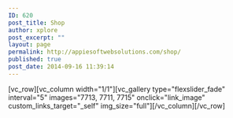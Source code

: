 ```yaml
---
ID: 620
post_title: Shop
author: xplore
post_excerpt: ""
layout: page
permalink: http://appiesoftwebsolutions.com/shop/
published: true
post_date: 2014-09-16 11:39:14
---
```

[vc_row][vc_column width="1/1"][vc_gallery type="flexslider_fade" interval="5" images="7713, 7711, 7715" onclick="link_image" custom_links_target="_self" img_size="full"][/vc_column][/vc_row]
<style>
.wpb_gallery .wpb_flexslider .flex-control-nav {
    bottom: 43px;
}</style>